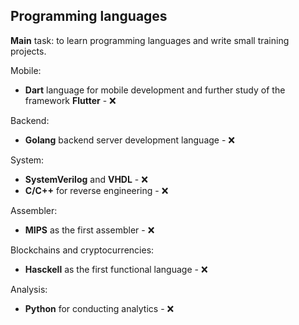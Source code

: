 ## Programming languages
**Main** task: to learn programming languages and write small training projects.

Mobile:
- **Dart** language for mobile development and further study of the framework **Flutter** - ❌

Backend:
- **Golang** backend server development language - ❌

System:
- **SystemVerilog** and **VHDL** - ❌
- **C/C++** for reverse engineering - ❌

Assembler:
- **MIPS** as the first assembler - ❌ 

Blockchains and cryptocurrencies:
- **Hasckell** as the first functional language - ❌

Analysis:
- **Python** for conducting analytics - ❌
